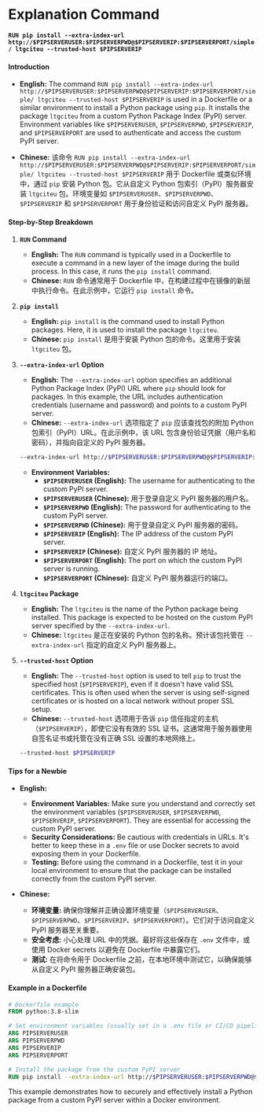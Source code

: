 # Explanation Command 

**`RUN pip install --extra-index-url http://$PIPSERVERUSER:$PIPSERVERPWD@$PIPSERVERIP:$PIPSERVERPORT/simple/ ltgciteu --trusted-host $PIPSERVERIP`**

#### Introduction

- **English:** The command `RUN pip install --extra-index-url http://$PIPSERVERUSER:$PIPSERVERPWD@$PIPSERVERIP:$PIPSERVERPORT/simple/ ltgciteu --trusted-host $PIPSERVERIP` is used in a Dockerfile or a similar environment to install a Python package using `pip`. It installs the package `ltgciteu` from a custom Python Package Index (PyPI) server. Environment variables like `$PIPSERVERUSER`, `$PIPSERVERPWD`, `$PIPSERVERIP`, and `$PIPSERVERPORT` are used to authenticate and access the custom PyPI server.

- **Chinese:** 该命令 `RUN pip install --extra-index-url http://$PIPSERVERUSER:$PIPSERVERPWD@$PIPSERVERIP:$PIPSERVERPORT/simple/ ltgciteu --trusted-host $PIPSERVERIP` 用于 Dockerfile 或类似环境中，通过 `pip` 安装 Python 包。它从自定义 Python 包索引（PyPI）服务器安装 `ltgciteu` 包。环境变量如 `$PIPSERVERUSER`、`$PIPSERVERPWD`、`$PIPSERVERIP` 和 `$PIPSERVERPORT` 用于身份验证和访问自定义 PyPI 服务器。

#### Step-by-Step Breakdown

1. **`RUN` Command**
   - **English:** The `RUN` command is typically used in a Dockerfile to execute a command in a new layer of the image during the build process. In this case, it runs the `pip install` command.
   - **Chinese:** `RUN` 命令通常用于 Dockerfile 中，在构建过程中在镜像的新层中执行命令。在此示例中，它运行 `pip install` 命令。

2. **`pip install`**
   - **English:** `pip install` is the command used to install Python packages. Here, it is used to install the package `ltgciteu`.
   - **Chinese:** `pip install` 是用于安装 Python 包的命令。这里用于安装 `ltgciteu` 包。

3. **`--extra-index-url` Option**
   - **English:** The `--extra-index-url` option specifies an additional Python Package Index (PyPI) URL where `pip` should look for packages. In this example, the URL includes authentication credentials (username and password) and points to a custom PyPI server.
   - **Chinese:** `--extra-index-url` 选项指定了 `pip` 应该查找包的附加 Python 包索引（PyPI）URL。在此示例中，该 URL 包含身份验证凭据（用户名和密码），并指向自定义的 PyPI 服务器。

   ```bash
   --extra-index-url http://$PIPSERVERUSER:$PIPSERVERPWD@$PIPSERVERIP:$PIPSERVERPORT/simple/
   ```

   - **Environment Variables:**
     - **`$PIPSERVERUSER` (English):** The username for authenticating to the custom PyPI server.
     - **`$PIPSERVERUSER` (Chinese):** 用于登录自定义 PyPI 服务器的用户名。
     - **`$PIPSERVERPWD` (English):** The password for authenticating to the custom PyPI server.
     - **`$PIPSERVERPWD` (Chinese):** 用于登录自定义 PyPI 服务器的密码。
     - **`$PIPSERVERIP` (English):** The IP address of the custom PyPI server.
     - **`$PIPSERVERIP` (Chinese):** 自定义 PyPI 服务器的 IP 地址。
     - **`$PIPSERVERPORT` (English):** The port on which the custom PyPI server is running.
     - **`$PIPSERVERPORT` (Chinese):** 自定义 PyPI 服务器运行的端口。

4. **`ltgciteu` Package**
   - **English:** The `ltgciteu` is the name of the Python package being installed. This package is expected to be hosted on the custom PyPI server specified by the `--extra-index-url`.
   - **Chinese:** `ltgciteu` 是正在安装的 Python 包的名称。预计该包托管在 `--extra-index-url` 指定的自定义 PyPI 服务器上。

5. **`--trusted-host` Option**
   - **English:** The `--trusted-host` option is used to tell `pip` to trust the specified host (`$PIPSERVERIP`), even if it doesn't have valid SSL certificates. This is often used when the server is using self-signed certificates or is hosted on a local network without proper SSL setup.
   - **Chinese:** `--trusted-host` 选项用于告诉 `pip` 信任指定的主机（`$PIPSERVERIP`），即使它没有有效的 SSL 证书。这通常用于服务器使用自签名证书或托管在没有正确 SSL 设置的本地网络上。

   ```bash
   --trusted-host $PIPSERVERIP
   ```

#### Tips for a Newbie

- **English:** 
  - **Environment Variables:** Make sure you understand and correctly set the environment variables (`$PIPSERVERUSER`, `$PIPSERVERPWD`, `$PIPSERVERIP`, `$PIPSERVERPORT`). They are essential for accessing the custom PyPI server.
  - **Security Considerations:** Be cautious with credentials in URLs. It's better to keep these in a `.env` file or use Docker secrets to avoid exposing them in your Dockerfile.
  - **Testing:** Before using the command in a Dockerfile, test it in your local environment to ensure that the package can be installed correctly from the custom PyPI server.

- **Chinese:** 
  - **环境变量:** 确保你理解并正确设置环境变量（`$PIPSERVERUSER`、`$PIPSERVERPWD`、`$PIPSERVERIP`、`$PIPSERVERPORT`）。它们对于访问自定义 PyPI 服务器至关重要。
  - **安全考虑:** 小心处理 URL 中的凭据。最好将这些保存在 `.env` 文件中，或使用 Docker secrets 以避免在 Dockerfile 中暴露它们。
  - **测试:** 在将命令用于 Dockerfile 之前，在本地环境中测试它，以确保能够从自定义 PyPI 服务器正确安装包。

#### Example in a Dockerfile

```Dockerfile
# Dockerfile example
FROM python:3.8-slim

# Set environment variables (usually set in a .env file or CI/CD pipeline)
ARG PIPSERVERUSER
ARG PIPSERVERPWD
ARG PIPSERVERIP
ARG PIPSERVERPORT

# Install the package from the custom PyPI server
RUN pip install --extra-index-url http://$PIPSERVERUSER:$PIPSERVERPWD@$PIPSERVERIP:$PIPSERVERPORT/simple/ ltgciteu --trusted-host $PIPSERVERIP
```

This example demonstrates how to securely and effectively install a Python package from a custom PyPI server within a Docker environment.
